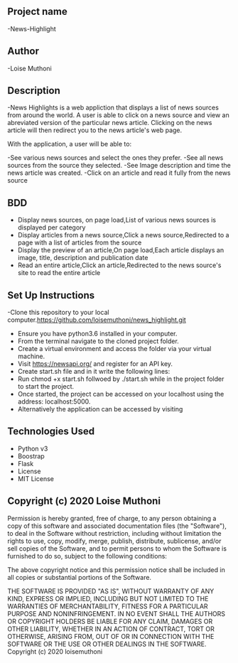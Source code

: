 ## Project name
-News-Highlight

## Author

-Loise Muthoni
## Description

-News Highlights is a web appliction that displays a list of news sources from around the world. A user is able to click on a news source and view an abreviated version of the particular news article. Clicking on the news article will then redirect you to the news article's web page.

With the application, a user will be able to:

-See various news sources and select the ones they prefer.
-See all news sources from the source they selected.
-See Image description and time the news article was created.
-Click on an article and read it fully from the news source

## BDD
- Display news sources,	on page load,List of various news sources is displayed per category
- Display articles from a news source,Click a news source,Redirected to a page with a list of articles from the source
- Display the preview of an article,On page load,Each article displays an image, title, description and publication date
- Read an entire article,Click an article,Redirected to the news source's site to read the entire article

## Set Up Instructions
-Clone this repository to your local computer.https://github.com/loisemuthoni/news_highlight.git
- Ensure you have python3.6 installed in your computer.
- From the terminal navigate to the cloned project folder.
- Create a virtual environment and access the folder via your virtual machine.
- Visit https://newsapi.org/ and register for an API key.
- Create start.sh file and in it write the following lines:
- Run chmod +x start.sh follwoed by ./start.sh while in the project folder to start the project.
- Once started, the project can be accessed on your localhost using the address: localhost:5000.
- Alternatively the application can be accessed by visiting

## Technologies Used

- Python v3
- Boostrap
- Flask
- License
- MIT License

## Copyright (c) 2020 Loise Muthoni

Permission is hereby granted, free of charge, to any person obtaining a copy of this software and associated documentation files (the "Software"), to deal in the Software without restriction, including without limitation the rights to use, copy, modify, merge, publish, distribute, sublicense, and/or sell copies of the Software, and to permit persons to whom the Software is furnished to do so, subject to the following conditions:

The above copyright notice and this permission notice shall be included in all copies or substantial portions of the Software.

THE SOFTWARE IS PROVIDED "AS IS", WITHOUT WARRANTY OF ANY KIND, EXPRESS OR IMPLIED, INCLUDING BUT NOT LIMITED TO THE WARRANTIES OF MERCHANTABILITY, FITNESS FOR A PARTICULAR PURPOSE AND NONINFRINGEMENT. IN NO EVENT SHALL THE AUTHORS OR COPYRIGHT HOLDERS BE LIABLE FOR ANY CLAIM, DAMAGES OR OTHER LIABILITY, WHETHER IN AN ACTION OF CONTRACT, TORT OR OTHERWISE, ARISING FROM, OUT OF OR IN CONNECTION WITH THE SOFTWARE OR THE USE OR OTHER DEALINGS IN THE SOFTWARE. Copyright (c) 2020 loisemuthoni